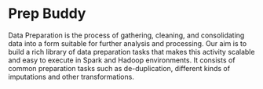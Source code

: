 # Prep Buddy
Data Preparation is the process of gathering, cleaning, and consolidating data into a form suitable for further analysis and processing. 
Our aim is to build a rich library of data preparation  tasks that makes this activity scalable and easy to execute in Spark and Hadoop environments. 
It consists of common preparation tasks such as de-duplication, different kinds of imputations and other transformations.
